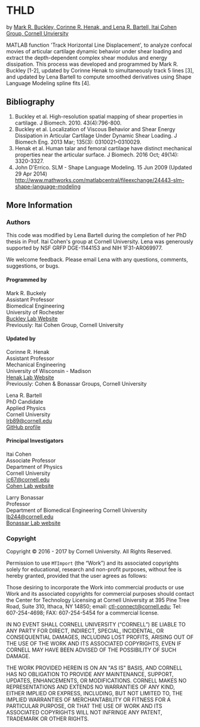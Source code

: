 # THLD
by [Mark R. Buckley, Corinne R. Henak, and Lena R. Bartell, Itai Cohen Group, Cornell Unviersity](#authors)

MATLAB function 'Track Horizontal Line Displacement', to analyze confocal movies of articular cartilage dynamic behavior under shear loading and extract the depth-dependent complex shear modulus and energy dissipation. This process was developed and programmed by Mark R. Buckley [1-2], updated by Corinne Henak to simultaneously track 5 lines [3], and updated by Lena Bartell to compute smoothed derivatives using Shape Language Modeling spline fits [4].

## Bibliography

1. Buckley et al. High-resolution spatial mapping of shear properties in cartilage. J Biomech. 2010. 43(4):796-800.
2. Buckley et al. Localization of Viscous Behavior and Shear Energy Dissipation in Articular Cartilage Under Dynamic Shear Loading. J Biomech Eng. 2013 Mar; 135(3): 0310021–0310029.
3. Henak et al. Human talar and femoral cartilage have distinct mechanical properties near the articular surface. J Biomech. 2016 Oct; 49(14): 3320-3327.
4. John D'Errico. SLM - Shape Language Modeling. 15 Jun 2009 (Updated 29 Apr 2014) http://www.mathworks.com/matlabcentral/fileexchange/24443-slm-shape-language-modeling

## More Information

### Authors

This code was modified by Lena Bartell during the completion of her PhD thesis in Prof. Itai Cohen's group at Cornell University. Lena was generously supported by NSF GRFP DGE-1144153 and NIH 1F31-AR069977. 

We welcome feedback. Please email Lena with any questions, comments, suggestions, or bugs. 

#### Programmed by

Mark R. Buckely  
Assistant Professor  
Biomedical Engineering  
University of Rochester  
[Buckley Lab Website](https://www.urmc.rochester.edu/labs/buckley.aspx)  
Previously: Itai Cohen Group, Cornell University  

#### Updated by

Corinne R. Henak  
Assistant Professor  
Mechanical Engineering  
University of Wisconsin - Madison  
[Henak Lab Website](http://henaklab.engr.wisc.edu/)  
Previously: Cohen & Bonassar Groups, Cornell University  

Lena R. Bartell  
PhD Candidate  
Applied Physics  
Cornell University  
lrb89@cornell.edu  
[GitHub profile](https://github.com/lbartell)  

#### Principal Investigators

Itai Cohen  
Associate Professor  
Department of Physics  
Cornell University  
ic67@cornell.edu  
[Cohen Lab website](http://cohengroup.lassp.cornell.edu/)  

Larry Bonassar  
Professor  
Department of Biomedical Engineering
Cornell University  
lb244@cornell.edu  
[Bonassar Lab website](http://bonassar.research.engineering.cornell.edu/)

### Copyright
Copyright &copy; 2016 - 2017 by Cornell University. All Rights Reserved.
 
Permission to use `MTImport` (the “Work”) and its associated copyrights solely for educational, research and non-profit purposes, without fee is hereby granted, provided that the user agrees as follows:
 
Those desiring to incorporate the Work into commercial products or use Work and its associated copyrights for commercial purposes should contact the Center for Technology Licensing at Cornell University at 395 Pine Tree Road, Suite 310, Ithaca, NY 14850; email: ctl-connect@cornell.edu; Tel: 607-254-4698; FAX: 607-254-5454 for a commercial license.
 
IN NO EVENT SHALL CORNELL UNIVERSITY (“CORNELL”) BE LIABLE TO ANY PARTY FOR DIRECT, INDIRECT, SPECIAL, INCIDENTAL, OR CONSEQUENTIAL DAMAGES, INCLUDING LOST PROFITS, ARISING OUT OF THE USE OF THE WORK AND ITS ASSOCIATED COPYRIGHTS, EVEN IF CORNELL MAY HAVE BEEN ADVISED OF THE POSSIBILITY OF SUCH DAMAGE.
 
THE WORK PROVIDED HEREIN IS ON AN "AS IS" BASIS, AND CORNELL HAS NO OBLIGATION TO PROVIDE ANY MAINTENANCE, SUPPORT, UPDATES, ENHANCEMENTS, OR MODIFICATIONS.  CORNELL MAKES NO REPRESENTATIONS AND EXTENDS NO WARRANTIES OF ANY KIND, EITHER IMPLIED OR EXPRESS, INCLUDING, BUT NOT LIMITED TO, THE IMPLIED WARRANTIES OF MERCHANTABILITY OR FITNESS FOR A PARTICULAR PURPOSE, OR THAT THE USE OF WORK AND ITS ASSOCIATED COPYRIGHTS WILL NOT INFRINGE ANY PATENT, TRADEMARK OR OTHER RIGHTS.